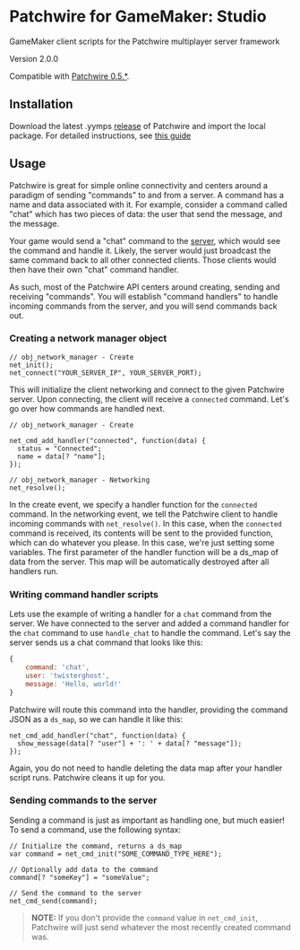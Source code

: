 # Patchwire for GameMaker: Studio
GameMaker client scripts for the Patchwire multiplayer server framework

Version 2.0.0

Compatible with [Patchwire 0.5.*](https://github.com/twisterghost/patchwire).

## Installation

Download the latest .yymps [release](https://github.com/gm-core/patchwire-gm/releases) of Patchwire and import the local package. For detailed instructions, see [this guide](https://gmcore.io/installing.html)

## Usage

Patchwire is great for simple online connectivity and centers around a paradigm of sending "commands" to and from a server. A command has a name and data associated with it. For example, consider a command called "chat" which has two pieces of data: the user that send the message, and the message.

Your game would send a "chat" command to the [server](https://github.com/twisterghost/patchwire), which would see the command and handle it. Likely, the server would just broadcast the same command back to all other connected clients. Those clients would then have their own "chat" command handler.

As such, most of the Patchwire API centers around creating, sending and receiving "commands". You will establish "command handlers" to handle incoming commands from the server, and you will send commands back out.

### Creating a network manager object

```GML
// obj_network_manager - Create
net_init();
net_connect("YOUR_SERVER_IP", YOUR_SERVER_PORT);
```

This will initialize the client networking and connect to the given Patchwire server. Upon connecting, the client will receive a `connected` command. Let's go over how commands are handled next.

```GML
// obj_network_manager - Create

net_cmd_add_handler("connected", function(data) {
  status = "Connected";
  name = data[? "name"];
});
```

```GML
// obj_network_manager - Networking
net_resolve();
```

In the create event, we specify a handler function for the `connected` command. In the networking event, we tell the Patchwire client to handle incoming commands with `net_resolve()`. In this case, when the `connected` command is received, its contents will be sent to the provided function, which can do whatever you please. In this case, we're just setting some variables. The first parameter of the handler function will be a ds_map of data from the server. This map will be automatically destroyed after all handlers run.

### Writing command handler scripts

Lets use the example of writing a handler for a `chat` command from the server. We have connected to the server and added a command handler for the `chat` command to use `handle_chat` to handle the command. Let's say the server sends us a chat command that looks like this:

```JavaScript
{
    command: 'chat',
    user: 'twisterghost',
    message: 'Hello, world!'
}
```

Patchwire will route this command into the handler, providing the command JSON as a `ds_map`, so we can handle it like this:

```GML
net_cmd_add_handler("chat", function(data) {
  show_message(data[? "user"] + ': ' + data[? "message"]);
});

```

Again, you do not need to handle deleting the data map after your handler script runs. Patchwire cleans it up for you.

### Sending commands to the server

Sending a command is just as important as handling one, but much easier! To send a command, use the following syntax:

```GML
// Initialize the command, returns a ds_map
var command = net_cmd_init("SOME_COMMAND_TYPE_HERE");

// Optionally add data to the command
command[? "someKey"] = "someValue";

// Send the command to the server
net_cmd_send(command);
```

> **NOTE:** If you don't provide the `command` value in `net_cmd_init`, Patchwire will just send whatever the most recently created command was.
